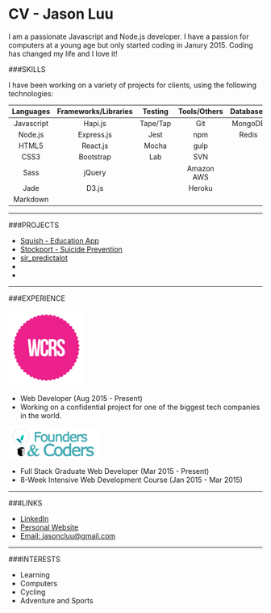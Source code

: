 # CV - Jason Luu

I am a passionate Javascript and Node.js developer. I have a passion for computers at a young age but only started coding in Janury 2015. Coding has changed my life and I love it!

###SKILLS

I have been working on a variety of projects for clients, using the following technologies:

| Languages | Frameworks/Libraries | Testing   | Tools/Others | Databases |
|:---------:|:--------------------:|:---------:|:------------:|:---------:|
| Javascript| Hapi.js              | Tape/Tap  | Git          | MongoDB   |
| Node.js   | Express.js           | Jest      | npm          | Redis     |
| HTML5     | React.js             | Mocha     | gulp         | |
| CSS3      | Bootstrap            | Lab       | SVN          | |
| Sass      | jQuery               |           | Amazon AWS   | |
| Jade      | D3.js                |           | Heroku       | |
| Markdown  |                      |           |              | |

---
###PROJECTS

- [Squish - Education App](http://pajoa.herokuapp.com/)
- [Stockport - Suicide Prevention](http://www.stockportsuicideprevention.org.uk/)
- [sir_predictalot](http://www.stockportsuicideprevention.org.uk/)
- 
- 
---

###EXPERIENCE

<img src="https://github.com/Neats29/CV/blob/master/experience/wcrs.png" width="150">

- Web Developer (Aug 2015 - Present)
- Working on a confidential project for one of the biggest tech companies in the world.

<img src="https://github.com/Neats29/CV/blob/master/experience/fac.png" width="180">

- Full Stack Graduate Web Developer (Mar 2015 - Present)
- 8-Week Intensive Web Development Course (Jan 2015 - Mar 2015) 

--- 

###LINKS

- [LinkedIn](https://uk.linkedin.com/in/jasoncluu)
- [Personal Website](http://jasonspd.github.io)
- [Email: jasoncluu@gmail.com](mailto:jasoncluu@gmail.com)

---
###INTERESTS
* Learning
* Computers
* Cycling
* Adventure and Sports
